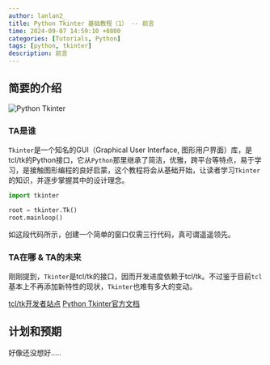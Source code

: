 ```yaml
---
author: lanlan2_
title: Python Tkinter 基础教程（1） -- 前言
time: 2024-09-07 14:59:10 +0800
categories: [Tutorials, Python]
tags: [python, tkinter]
description: 前言
---
```


## 简要的介绍

![Python Tkinter](https://th.bing.com/th/id/OIP.-hHVufSMJalEtKRl0Z5gkwAAAA?rs=1&pid=ImgDetMain)

### TA是谁

`Tkinter`是一个知名的GUI（Graphical User Interface, 图形用户界面）库，是tcl/tk的Python接口，它从`Python`那里继承了简洁，优雅，跨平台等特点，易于学习，是接触图形编程的良好启蒙，这个教程将会从基础开始，让读者学习`Tkinter`的知识，并逐步掌握其中的设计理念。

```python
import tkinter

root = tkinter.Tk()
root.mainloop()
```

如这段代码所示，创建一个简单的窗口仅需三行代码，真可谓遥遥领先。

### TA在哪 & TA的未来

刚刚提到，`Tkinter`是tcl/tk的接口，因而开发进度依赖于tcl/tk。不过鉴于目前`tcl`基本上不再添加新特性的现状，`Tkinter`也难有多大的变动。

[tcl/tk开发者站点](https://www.tcl.tk/)
[Python Tkinter官方文档](https://docs.python.org/3/library/tkinter.html)

## 计划和预期

好像还没想好.....
